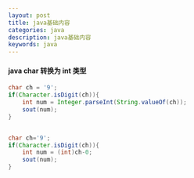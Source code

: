 ```yaml
---
layout: post
title: java基础内容
categories: java
description: java基础内容
keywords: java
---
```


 <meta name="referrer" content="no-referrer"/>

#### java char 转换为 int 类型

```java
char ch = '9';
if(Character.isDigit(ch)){
	int num = Integer.parseInt(String.valueOf(ch));
    sout(num);
}


char ch='9';
if(Character.isDigit(ch)){
    int num = (int)ch-0;
    sout(num);
}
```
